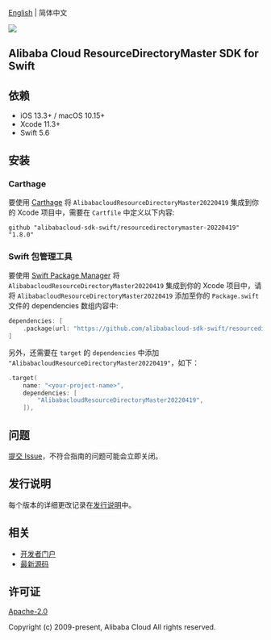 [English](README.md) | 简体中文

![](https://aliyunsdk-pages.alicdn.com/icons/AlibabaCloud.svg)

## Alibaba Cloud ResourceDirectoryMaster SDK for Swift

## 依赖

- iOS 13.3+ / macOS 10.15+
- Xcode 11.3+
- Swift 5.6

## 安装

### Carthage

要使用 [Carthage](https://github.com/Carthage/Carthage) 将 `AlibabacloudResourceDirectoryMaster20220419` 集成到你的 Xcode 项目中，需要在 `Cartfile` 中定义以下内容:

```ogdl
github "alibabacloud-sdk-swift/resourcedirectorymaster-20220419" "1.8.0"
```

### Swift 包管理工具

要使用 [Swift Package Manager](https://swift.org/package-manager/) 将 `AlibabacloudResourceDirectoryMaster20220419` 集成到你的 Xcode 项目中，请将 `AlibabacloudResourceDirectoryMaster20220419` 添加至你的 `Package.swift` 文件的 dependencies 数组内容中:

```swift
dependencies: [
    .package(url: "https://github.com/alibabacloud-sdk-swift/resourcedirectorymaster-20220419.git", from: "1.8.0")
]
```

另外，还需要在 `target` 的 `dependencies` 中添加 `"AlibabacloudResourceDirectoryMaster20220419"`，如下：

```swift
.target(
    name: "<your-project-name>",
    dependencies: [
        "AlibabacloudResourceDirectoryMaster20220419",
    ]),
```

## 问题

[提交 Issue](https://github.com/alibabacloud-sdk-swift/resourcedirectorymaster-20220419/issues/new)，不符合指南的问题可能会立即关闭。

## 发行说明

每个版本的详细更改记录在[发行说明](./ChangeLog.txt)中。

## 相关

* [开发者门户](https://next.api.aliyun.com/home)
* [最新源码](https://github.com/alibabacloud-sdk-swift/resourcedirectorymaster-20220419)

## 许可证

[Apache-2.0](http://www.apache.org/licenses/LICENSE-2.0)

Copyright (c) 2009-present, Alibaba Cloud All rights reserved.
